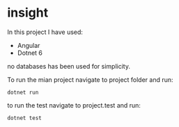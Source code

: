 # insight

In this project I have used:

* Angular
* Dotnet 6

no databases has been used for simplicity.

To run the mian project navigate to project folder and run:
```
dotnet run
```
to run the test navigate to project.test and run:

```
dotnet test
```
